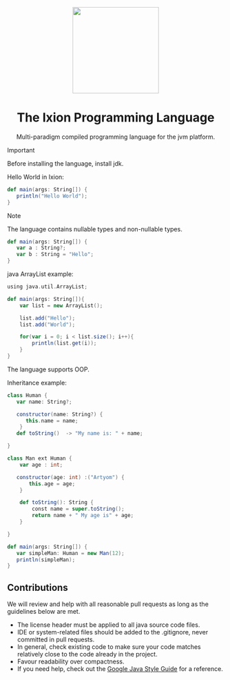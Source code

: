 <div align="center">
  <img src="https://github.com/IxionLang/Ixion/blob/main/assets/icon.png" width="200">

<h1>The Ixion Programming Language</h1>
Multi-paradigm compiled programming language for the jvm platform.
</div>


> [!IMPORTANT]
> Before installing the language, install jdk.

Hello World in Ixion:

```scala
def main(args: String[]) {
   println("Hello World");
}
```

> [!NOTE]
> The language contains nullable types and non-nullable types.

```scala
def main(args: String[]) {
   var a : String?;
   var b : String = "Hello";
}
```

java ArrayList example:

```scala
using java.util.ArrayList;

def main(args: String[]){
    var list = new ArrayList();

    list.add("Hello");
    list.add("World");

    for(var i = 0; i < list.size(); i++){
        println(list.get(i));
    }
}
```

The language supports OOP.

Inheritance example:

```scala
class Human {
   var name: String?;

   constructor(name: String?) {
      this.name = name;
    }
   def toString()  -> "My name is: " + name;

}

class Man ext Human {
    var age : int;

   constructor(age: int) :("Artyom") {
       this.age = age;
    }

    def toString(): String {
        const name = super.toString();
        return name + " My age is" + age;
    }

}

def main(args: String[]) {
   var simpleMan: Human = new Man(12);
   println(simpleMan);
}
```

## Contributions
We will review and help with all reasonable pull requests as long as the guidelines below are met.

- The license header must be applied to all java source code files.
- IDE or system-related files should be added to the .gitignore, never committed in pull requests.
- In general, check existing code to make sure your code matches relatively close to the code already in the project.
- Favour readability over compactness.
- If you need help, check out the [Google Java Style Guide](https://google.github.io/styleguide/javaguide.html) for a reference.
